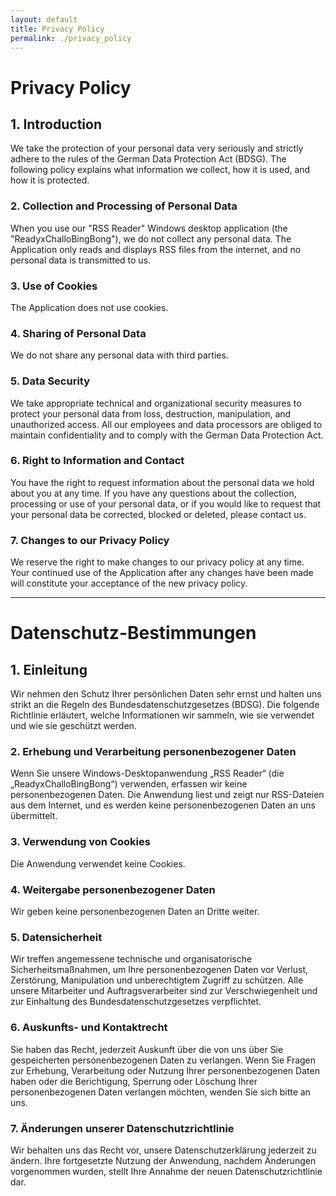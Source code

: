 ```yaml
---
layout: default
title: Privacy Policy
permalink: ./privacy_policy
---
```

# Privacy Policy  
## 1. Introduction  
We take the protection of your personal data very seriously and strictly adhere to the rules of the German Data Protection Act (BDSG). The following policy explains what information we collect, how it is used, and how it is protected.

### 2. Collection and Processing of Personal Data  
When you use our "RSS Reader" Windows desktop application (the "ReadyxChalloBingBong"), we do not collect any personal data. The Application only reads and displays RSS files from the internet, and no personal data is transmitted to us.

### 3. Use of Cookies  
The Application does not use cookies.

### 4. Sharing of Personal Data  
We do not share any personal data with third parties.

### 5. Data Security  
We take appropriate technical and organizational security measures to protect your personal data from loss, destruction, manipulation, and unauthorized access. All our employees and data processors are obliged to maintain confidentiality and to comply with the German Data Protection Act.

### 6. Right to Information and Contact  
You have the right to request information about the personal data we hold about you at any time. If you have any questions about the collection, processing or use of your personal data, or if you would like to request that your personal data be corrected, blocked or deleted, please contact us.

### 7. Changes to our Privacy Policy  
We reserve the right to make changes to our privacy policy at any time. Your continued use of the Application after any changes have been made will constitute your acceptance of the new privacy policy.


---


# Datenschutz-Bestimmungen  
## 1. Einleitung  
Wir nehmen den Schutz Ihrer persönlichen Daten sehr ernst und halten uns strikt an die Regeln des Bundesdatenschutzgesetzes (BDSG). Die folgende Richtlinie erläutert, welche Informationen wir sammeln, wie sie verwendet und wie sie geschützt werden.

### 2. Erhebung und Verarbeitung personenbezogener Daten  
Wenn Sie unsere Windows-Desktopanwendung „RSS Reader“ (die „ReadyxChalloBingBong“) verwenden, erfassen wir keine personenbezogenen Daten. Die Anwendung liest und zeigt nur RSS-Dateien aus dem Internet, und es werden keine personenbezogenen Daten an uns übermittelt.

### 3. Verwendung von Cookies  
Die Anwendung verwendet keine Cookies.

### 4. Weitergabe personenbezogener Daten  
Wir geben keine personenbezogenen Daten an Dritte weiter.

### 5. Datensicherheit  
Wir treffen angemessene technische und organisatorische Sicherheitsmaßnahmen, um Ihre personenbezogenen Daten vor Verlust, Zerstörung, Manipulation und unberechtigtem Zugriff zu schützen. Alle unsere Mitarbeiter und Auftragsverarbeiter sind zur Verschwiegenheit und zur Einhaltung des Bundesdatenschutzgesetzes verpflichtet.

### 6. Auskunfts- und Kontaktrecht  
Sie haben das Recht, jederzeit Auskunft über die von uns über Sie gespeicherten personenbezogenen Daten zu verlangen. Wenn Sie Fragen zur Erhebung, Verarbeitung oder Nutzung Ihrer personenbezogenen Daten haben oder die Berichtigung, Sperrung oder Löschung Ihrer personenbezogenen Daten verlangen möchten, wenden Sie sich bitte an uns.

### 7. Änderungen unserer Datenschutzrichtlinie  
Wir behalten uns das Recht vor, unsere Datenschutzerklärung jederzeit zu ändern. Ihre fortgesetzte Nutzung der Anwendung, nachdem Änderungen vorgenommen wurden, stellt Ihre Annahme der neuen Datenschutzrichtlinie dar.
